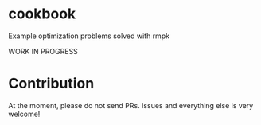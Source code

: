 # cookbook
Example optimization problems solved with rmpk

WORK IN PROGRESS

# Contribution

At the moment, please do not send PRs. Issues and everything else is very welcome!
